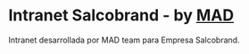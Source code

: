 # Intranet Salcobrand - by [MAD](http://mad.cl)

Intranet desarrollada por MAD team para Empresa Salcobrand.